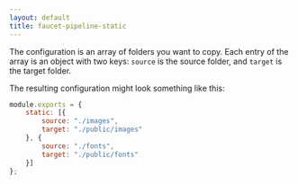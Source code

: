 ```yaml
---
layout: default
title: faucet-pipeline-static
---
```


The configuration is an array of folders you want to copy. Each entry of the
array is an object with two keys: `source` is the source folder, and `target` is
the target folder.

The resulting configuration might look something like this:

```js
module.exports = {
    static: [{
        source: "./images",
        target: "./public/images"
    }, {
        source: "./fonts",
        target: "./public/fonts"
    }]
};
```
